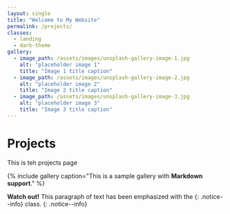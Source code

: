```yaml
---
layout: single
title: "Welcome to My Website"
permalink: /projects/
classes:
  - landing
  - dark-theme
gallery:
  - image_path: /assets/images/unsplash-gallery-image-1.jpg
    alt: "placeholder image 1"
    title: "Image 1 title caption"
  - image_path: /assets/images/unsplash-gallery-image-2.jpg
    alt: "placeholder image 2"
    title: "Image 2 title caption"
  - image_path: /assets/images/unsplash-gallery-image-3.jpg
    alt: "placeholder image 3"
    title: "Image 3 title caption"
---
```


# Projects

This is teh projects page

{% include gallery caption="This is a sample gallery with **Markdown support**." %}

**Watch out!** This paragraph of text has been emphasized with the {: .notice--info} class.
{: .notice--info}
